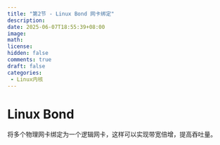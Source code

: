 ```yaml
---
title: "第2节 - Linux Bond 网卡绑定"
description: 
date: 2025-06-07T18:55:39+08:00
image: 
math: 
license: 
hidden: false
comments: true
draft: false
categories:
 - Linux内核
---
```


# Linux Bond
将多个物理网卡绑定为一个逻辑网卡，这样可以实现带宽倍增，提高吞吐量。

